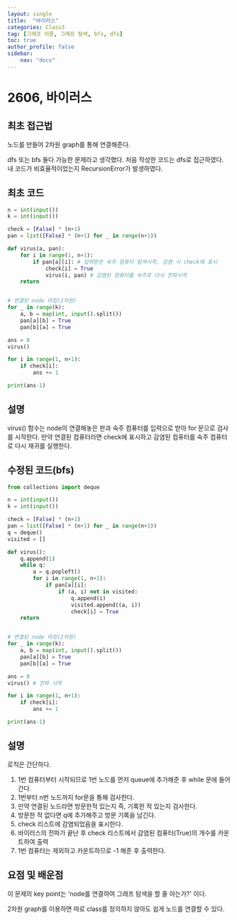 ```yaml
---
layout: single
title:  "바이러스"
categories: Class3
tag: [그래프 이론, 그래프 탐색, bfs, dfs]
toc: true
author_profile: false
sidebar: 
    nav: "docs"
---
```


# 2606, 바이러스

## 최초 접근법

노드를 만들어 2차원 graph를 통해 연결해준다.

dfs 또는 bfs 둘다 가능한 문제라고 생각했다. 처음 작성한 코드는 dfs로 접근하였다. 내 코드가 비효율적이었는지 RecursionError가 발생하였다. 

## 최초 코드

```python
n = int(input())
k = int(input())

check = [False] * (n+1)
pan = list([False] * (n+1) for _ in range(n+1))

def virus(a, pan):
    for i in range(1, n+1):
        if pan[a][i]: # 입력받은 숙주 컴퓨터 탐색시작, 감염 시 check에 표시
            check[i] = True
            virus(i, pan) # 감염된 컴퓨터를 숙주로 다시 전파시작
    return


# 연결된 node 마킹(2차원)
for _ in range(k):
    a, b = map(int, input().split())
    pan[a][b] = True
    pan[b][a] = True

ans = 0
virus()

for i in range(1, n+1):
    if check[i]:
        ans += 1

print(ans-1)
```

## 설명

virus() 함수는 node의 연결해놓은 판과 숙주 컴퓨터를 입력으로 받아 for 문으로 검사를 시작한다. 만약 연결된 컴퓨터라면 check에 표시하고 감염된  컴퓨터를 숙주 컴퓨터로 다시 재귀를 실행한다. 

## 수정된 코드(bfs)

```python
from collections import deque

n = int(input())
k = int(input())

check = [False] * (n+1)
pan = list([False] * (n+1) for _ in range(n+1))
q = deque()
visited = []

def virus():
    q.append(1)
    while q:
        a = q.popleft()
        for i in range(1, n+1):
            if pan[a][i]:
                if (a, i) not in visited:
                    q.append(i)
                    visited.append((a, i))
                    check[i] = True
    return


# 연결된 node 마킹(2차원)
for _ in range(k):
    a, b = map(int, input().split())
    pan[a][b] = True
    pan[b][a] = True

ans = 0
virus() # 전파 시작

for i in range(1, n+1):
    if check[i]:
        ans += 1

print(ans-1)
```

## 설명

로직은 간단하다. 

1. 1번 컴퓨터부터 시작되므로 1번 노드를 먼저 queue에 추가해준 후 while 문에 들어간다.
2. 1번부터 n번 노드까지 for문을 통해 검사한다.
3. 만약 연결된 노드라면 방문한적 있는지 즉, 기록한 적 있는지 검사한다. 
4. 방문한 적 없다면 q에 추가해주고 방문 기록을 남긴다. 
5. check 리스트에 감염되었음을 표시한다. 
6. 바이러스의 전파가 끝난 후 check 리스트에서 감염된 컴퓨터(True)의 개수를 카운트하여 출력
7. 1번 컴퓨터는 제외하고 카운트하므로 -1 해준 후 출력한다. 

## 요점 및 배운점

이 문제의 key point는 'node를 연결하여 그래프 탐색을 할 줄 아는가?' 이다. 

2차원 graph를 이용하면 따로 class를 정의하지 않아도 쉽게 노드를 연결할 수 있다. 
